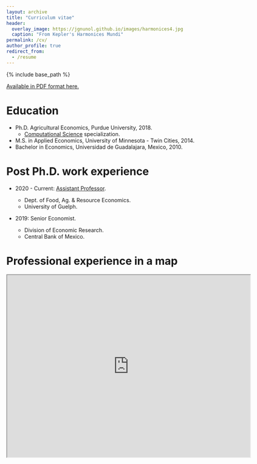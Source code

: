 ```yaml
---
layout: archive
title: "Curriculum vitae"
header:
  overlay_image: https://jgnunol.github.io/images/harmonices4.jpg
  caption: "From Kepler's Harmonices Mundi"
permalink: /cv/
author_profile: true
redirect_from:
  - /resume
---
```


{% include base_path %}

[Available in PDF format here.](https://jgnunol.github.io/files/CV.pdf)

Education
======
* Ph.D. Agricultural Economics, Purdue University, 2018.
   * [Computational Science](https://www.purdue.edu/gradschool/cigp/) specialization.
* M.S. in Applied Economics, University of Minnesota - Twin Cities, 2014.
* Bachelor in Economics, Universidad de Guadalajara, Mexico, 2010.

Post Ph.D. work experience
======
* 2020 - Current: [Assistant Professor](https://www.uoguelph.ca/oac/news/new-food-industry-economics-and-management-prof).
  * Dept. of Food, Ag. & Resource Economics.
  * University of Guelph.

* 2019: Senior Economist.
  * Division of Economic Research.
  * Central Bank of Mexico.


Professional experience in a map
======

<iframe src="https://www.google.com/maps/d/embed?mid=1IuP01EtoMZPZ8oU_-3-BB82Amfax-oKc" width="640" height="480"></iframe>
